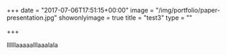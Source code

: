 +++
date = "2017-07-06T17:51:15+00:00"
image = "/img/portfolio/paper-presentation.jpg"
showonlyimage = true
title = "test3"
type = ""

+++


llllllaaaaalllaaalala